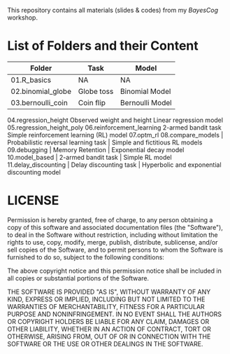 This repository contains all materials (slides & codes) from my *BayesCog* workshop. 

# List of Folders and their Content

Folder | Task | Model
-----  | ---- | ----
01.R_basics |NA | NA
02.binomial_globe | Globe toss | Binomial Model
03.bernoulli_coin | Coin flip  | Bernoulli Model
04.regression_height  <td rowspan=2>Observed weight and height  <td rowspan=2>Linear regression model
05.regression_height_poly 
06.reinforcement_learning <td rowspan=2>2-armed bandit task   <td rowspan=2>Simple reinforcement learning (RL) model
07.optm_rl
08.compare_models | Probabilistic reversal learning task |  Simple and fictitious RL models
09.debugging |  Memory Retention | Exponential decay model
10.model_based | 2-armed bandit task | Simple RL model
11.delay_discounting | Delay discounting task | Hyperbolic and exponential discounting model




# LICENSE

Permission is hereby granted, free of charge, to any person obtaining a copy
of this software and associated documentation files (the "Software"), to deal
in the Software without restriction, including without limitation the rights
to use, copy, modify, merge, publish, distribute, sublicense, and/or sell
copies of the Software, and to permit persons to whom the Software is
furnished to do so, subject to the following conditions:

The above copyright notice and this permission notice shall be included in all
copies or substantial portions of the Software.

THE SOFTWARE IS PROVIDED "AS IS", WITHOUT WARRANTY OF ANY KIND, EXPRESS OR
IMPLIED, INCLUDING BUT NOT LIMITED TO THE WARRANTIES OF MERCHANTABILITY,
FITNESS FOR A PARTICULAR PURPOSE AND NONINFRINGEMENT. IN NO EVENT SHALL THE
AUTHORS OR COPYRIGHT HOLDERS BE LIABLE FOR ANY CLAIM, DAMAGES OR OTHER
LIABILITY, WHETHER IN AN ACTION OF CONTRACT, TORT OR OTHERWISE, ARISING FROM,
OUT OF OR IN CONNECTION WITH THE SOFTWARE OR THE USE OR OTHER DEALINGS IN THE
SOFTWARE.






